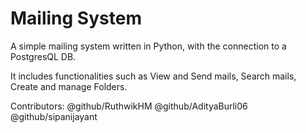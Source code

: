 # Mailing System
A simple mailing system written in Python, with the connection to a PostgresQL DB.

It includes functionalities such as View and Send mails, Search mails, Create and manage Folders. 

Contributors:
@github/RuthwikHM
@github/AdityaBurli06
@github/sipanijayant
